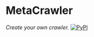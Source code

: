 # MetaCrawler #
*Create your own crawler.*
[![PyPI](http://img.shields.io/pypi/v/metacrawler.svg?style=flat)](https://pypi.python.org/pypi/metacrawler)
